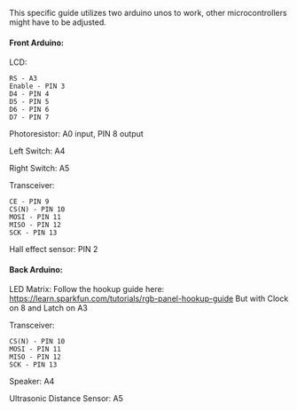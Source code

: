 This specific guide utilizes two arduino unos to work, other microcontrollers might have to be adjusted.

#### Front Arduino:

  LCD:
  
    RS - A3
    Enable - PIN 3
    D4 - PIN 4
    D5 - PIN 5
    D6 - PIN 6
    D7 - PIN 7
  
  Photoresistor: A0 input, PIN 8 output
  
  Left Switch: A4
  
  Right Switch: A5
  
  Transceiver:
  
    CE - PIN 9
    CS(N) - PIN 10
    MOSI - PIN 11
    MISO - PIN 12
    SCK - PIN 13

  Hall effect sensor: PIN 2

#### Back Arduino:

  LED Matrix:
    Follow the hookup guide here: https://learn.sparkfun.com/tutorials/rgb-panel-hookup-guide
    But with Clock on 8 and Latch on A3
    
  Transceiver:
  
    CS(N) - PIN 10
    MOSI - PIN 11
    MISO - PIN 12
    SCK - PIN 13
     
  Speaker: A4
  
  Ultrasonic Distance Sensor: A5
